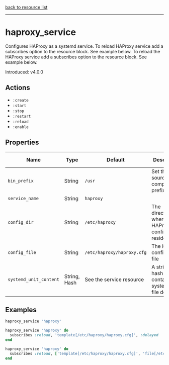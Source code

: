 [back to resource list](https://github.com/sous-chefs/haproxy#resources)

---

# haproxy_service

Configures HAProxy as a systemd service.
To reload HAProxy service add a subscribes option to the resource block. See example below. To reload the HAProxy service add a subscribes option to the resource block. See example below.

Introduced: v4.0.0

## Actions

- `:create`
- `:start`
- `:stop`
- `:restart`
- `:reload`
- `:enable`

## Properties

| Name | Type |  Default | Description | Allowed Values
| -- | -- | -- | -- | -- |
| `bin_prefix` | String | `/usr` | Set the source compile prefix |
| `service_name` | String | `haproxy` |  |
| `config_dir` |  String | `/etc/haproxy` | The directory where the HAProxy configuration resides | Valid directory
| `config_file` |  String | `/etc/haproxy/haproxy.cfg` | The HAProxy configuration file | Valid file name
| `systemd_unit_content` |  String, Hash | See the service resource | A string or hash that contains a systemd unit file definition |

## Examples

```ruby
haproxy_service 'haproxy'
```

```ruby
haproxy_service 'haproxy' do
  subscribes :reload, 'template[/etc/haproxy/haproxy.cfg]', :delayed
end
```

```ruby
haproxy_service 'haproxy' do
  subscribes :reload, ['template[/etc/haproxy/haproxy.cfg]', 'file[/etc/haproxy/ssl/haproxy.pem]'], :delayed
end
```
